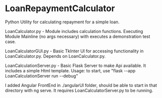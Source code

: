 # LoanRepaymentCalculator
Python Utility for calculating repayment for a simple loan.

LoanCalculator.py - Module includes calculation functions. Executing Module Mainline (no args necessary) with executes a demonstration test case. 

LoanCalculatorGUI.py - Basic TkInter UI for accessing functionality in LoanCalculator.py. Depends on LoanCalculator.py.

LoanCalculationServer.py - Basic Flask Server to make Api available. It includes a simple Html template. Usage: to start, use "flask --app LoanCalculationServer run --debug"

I added Angular FrontEnd in ./angularUI folder, should be able to start in that directory with ng serve. It requires LoanCalculatorServer.py to be running.